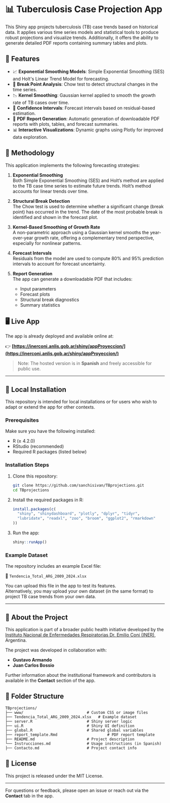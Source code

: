 # 📊 Tuberculosis Case Projection App

This Shiny app projects tuberculosis (TB) case trends based on historical data. It applies various time series models and statistical tools to produce robust projections and visualize trends. Additionally, it offers the ability to generate detailed PDF reports containing summary tables and plots.

## 🔧 Features

- 📈 **Exponential Smoothing Models**: Simple Exponential Smoothing (SES) and Holt's Linear Trend Model for forecasting.
- 🧪 **Break Point Analysis**: Chow test to detect structural changes in the time series.
- 📉 **Kernel Smoothing**: Gaussian kernel applied to smooth the growth rate of TB cases over time.
- 🎯 **Confidence Intervals**: Forecast intervals based on residual-based estimation.
- 📑 **PDF Report Generation**: Automatic generation of downloadable PDF reports with plots, tables, and forecast summaries.
- 📊 **Interactive Visualizations**: Dynamic graphs using Plotly for improved data exploration.

## 🧠 Methodology

This application implements the following forecasting strategies:

1. **Exponential Smoothing**  
   Both Simple Exponential Smoothing (SES) and Holt’s method are applied to the TB case time series to estimate future trends. Holt’s method accounts for linear trends over time.

2. **Structural Break Detection**  
   The Chow test is used to determine whether a significant change (break point) has occurred in the trend. The date of the most probable break is identified and shown in the forecast plot.

3. **Kernel-Based Smoothing of Growth Rate**  
   A non-parametric approach using a Gaussian kernel smooths the year-over-year growth rate, offering a complementary trend perspective, especially for nonlinear patterns.

4. **Forecast Intervals**  
   Residuals from the model are used to compute 80% and 95% prediction intervals to account for forecast uncertainty.

5. **Report Generation**  
   The app can generate a downloadable PDF that includes:
   - Input parameters
   - Forecast plots
   - Structural break diagnostics
   - Summary statistics

## 🖥️ Live App

The app is already deployed and available online at:

👉 **[https://inerconi.anlis.gob.ar/shiny/appProyeccion/](https://inerconi.anlis.gob.ar/shiny/appProyeccion/)**

> Note: The hosted version is in **Spanish** and freely accessible for public use.

---

## 🚀 Local Installation

This repository is intended for local installations or for users who wish to adapt or extend the app for other contexts.

### Prerequisites

Make sure you have the following installed:

- R (≥ 4.2.0)
- RStudio (recommended)
- Required R packages (listed below)

### Installation Steps

1. Clone this repository:
   ```bash
   git clone https://github.com/sanchisivan/TBprojections.git
   cd TBprojections
   ```

2. Install the required packages in R:
   ```r
   install.packages(c(
     "shiny", "shinydashboard", "plotly", "dplyr", "tidyr", 
     "lubridate", "readxl", "zoo", "broom", "ggplot2", "rmarkdown"
   ))
   ```

3. Run the app:
   ```r
   shiny::runApp()
   ```

### Example Dataset

The repository includes an example Excel file:

📄 `Tendencia_Total_ARG_2009_2024.xlsx`

You can upload this file in the app to test its features.  
Alternatively, you may upload your own dataset (in the same format) to project TB case trends from your own data.

---

## 🏢 About the Project

This application is part of a broader public health initiative developed by the [Instituto Nacional de Enfermedades Respiratorias Dr. Emilio Coni (INER)](https://www.argentina.gob.ar/instituto-nacional-de-enfermedades-respiratorias-dr-emilio-coni), Argentina.

The project was developed in collaboration with:

- **Gustavo Armando**
- **Juan Carlos Bossio**

Further information about the institutional framework and contributors is available in the **Contact** section of the app.

## 📁 Folder Structure

```
TBprojections/
├── www/                            # Custom CSS or image files
├── Tendencia_Total_ARG_2009_2024.xlsx   # Example dataset
├── server.R                        # Shiny server logic
├── ui.R                            # Shiny UI definition
├── global.R                        # Shared global variables
├── report_template.Rmd                      # PDF report template
├── README.md                       # Project description
└── Instrucciones.md                # Usage instructions (in Spanish)
├── Contacto.md                     # Project contact info 
```

## 📄 License

This project is released under the MIT License.

---

For questions or feedback, please open an issue or reach out via the **Contact** tab in the app.